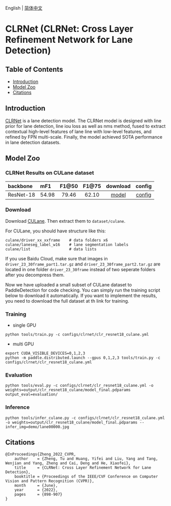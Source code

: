 English | [简体中文](README_cn.md)

# CLRNet (CLRNet: Cross Layer Refinement Network for Lane Detection)

## Table of Contents
- [Introduction](#Introduction)
- [Model Zoo](#Model_Zoo)
- [Citations](#Citations)

## Introduction

[CLRNet](https://arxiv.org/abs/2203.10350) is a lane detection model. The CLRNet model is designed with line prior for lane detection, line iou loss as well as nms method, fused to extract contextual high-level features of lane line with low-level features, and refined by FPN multi-scale. Finally, the model achieved SOTA performance in lane detection datasets.

## Model Zoo

### CLRNet Results on CULane dataset

| backbone       | mF1 | F1@50   |    F1@75    | download | config |
| :--------------| :------- |  :----: | :------: | :----: |:-----: |
| ResNet-18         | 54.98 |  79.46  |    62.10   | [model](https://bj.bcebos.com/v1/paddledet/models/clr_resnet18_culane.pdparams) | [config](./clr_resnet18_culane.yml) |

### Download
Download [CULane](https://xingangpan.github.io/projects/CULane.html). Then extract them to `dataset/culane`.

For CULane, you should have structure like this:
```shell
culane/driver_xx_xxframe    # data folders x6
culane/laneseg_label_w16    # lane segmentation labels
culane/list                 # data lists
```
If you use Baidu Cloud, make sure that images in `driver_23_30frame_part1.tar.gz` and `driver_23_30frame_part2.tar.gz` are located in one folder `driver_23_30frame` instead of two seperate folders after you decompress them.

Now we have uploaded a small subset of CULane dataset to PaddleDetection for code checking. You can simply run the training script below to download it automatically. If you want to implement the results, you need to download the full dataset at th link for training.

### Training
- single GPU
```shell
python tools/train.py -c configs/clrnet/clr_resnet18_culane.yml
```
- multi GPU
```shell
export CUDA_VISIBLE_DEVICES=0,1,2,3
python -m paddle.distributed.launch --gpus 0,1,2,3 tools/train.py -c configs/clrnet/clr_resnet18_culane.yml
```

### Evaluation
```shell
python tools/eval.py -c configs/clrnet/clr_resnet18_culane.yml -o weights=output/clr_resnet18_culane/model_final.pdparams output_eval=evaluation/
```

### Inference
```shell
python tools/infer_culane.py -c configs/clrnet/clr_resnet18_culane.yml -o weights=output/clr_resnet18_culane/model_final.pdparams --infer_img=demo/lane00000.jpg
```


## Citations
```
@InProceedings{Zheng_2022_CVPR,
    author    = {Zheng, Tu and Huang, Yifei and Liu, Yang and Tang, Wenjian and Yang, Zheng and Cai, Deng and He, Xiaofei},
    title     = {CLRNet: Cross Layer Refinement Network for Lane Detection},
    booktitle = {Proceedings of the IEEE/CVF Conference on Computer Vision and Pattern Recognition (CVPR)},
    month     = {June},
    year      = {2022},
    pages     = {898-907}
}
```

